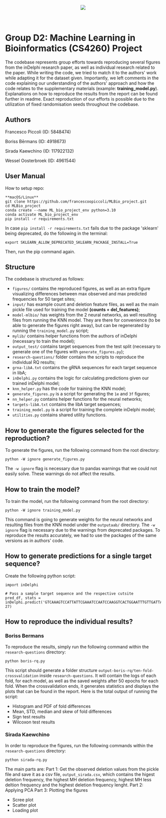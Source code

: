 <p align="center">
  <img src="https://d2k0ddhflgrk1i.cloudfront.net/Websections/Huisstijl/Bouwstenen/Logo/02-Visual-Bouwstenen-Logo-Varianten-v1.png"/><br>
  <br><br>
</p>

# Group D2: Machine Learning in Bioinformatics (CS4260) Project
The codebase represents group efforts towards reproducing several figures from the inDelphi research paper, as well as individual research related to the paper. While writing the code, we tried to match it to the authors' work while adapting it for the dataset given. Importantly, we left comments in the code explaining our understanding of the authors' approach and how the code relates to the supplementary materials (example: **training_model.py**). Explanations on how to reproduce the results from the report can be found further in readme. Exact reproduction of our efforts is possible due to the utilization of fixed randomisation seeds throughout the codebase.

## Authors

Francesco Piccoli (ID: 5848474)

Boriss Bērmans (ID: 4918673)

Sirada Kaewchino (ID: 117922132)

Wessel Oosterbroek (ID: 4961544) 

## User Manual

How to setup repo:
```
**macOS/Linux**
git clone https://github.com/francescoopiccoli/MLBio_project.git
cd MLBio_project
conda create --name ML_bio_project_env python=3.10  
conda activate ML_bio_project_env       
pip install -r requirements.txt
```

In case `pip install -r requirements.txt` fails due to the package 'sklearn' being deprecated, do the following in the terminal:

```
export SKLEARN_ALLOW_DEPRECATED_SKLEARN_PACKAGE_INSTALL=True
```

Then, run the pip command again.

## Structure
The codebase is structured as follows:
- `figures/` contains the reproduced figures, as well as an extra figure visualizing differences between max observed and max predicted frequencies for 50 target sites;
- `input/` has example count and deletion feature files, as well as the main pickle file used for training the model **(counts + del_features)**;
- `model-mlbio/` has weights from the 2 neural networks, as well resulting files from running the KNN model. They are there for convenience (to be able to generate the figures right away), but can be regenerated by running the `training_model.py` script;
- `mylib/` contains helper functions from the authors of inDelphi (necessary to train the model);
- `output_test/` contains target sequences from the test split (necessary to generate one of the figures with `generate_figures.py`);
- `research-questions/` folder contains the scripts to reproduce the individual RQ results;
- `grna-libA.txt` contains the gRNA sequences for each target sequence in libA;
- `inDelphi.py` contains the logic for calculating predictions given our trained inDelphi model;
- `knn_helper.py` has the code for training the KNN model;
- `generate_figures.py` is a script for generating the `1e` and `3f` figures;
- `nn_helper.py` contains helper functions for the neural networks;
- `targets-libA.txt` contains the libA target sequences;
- `training_model.py` is a script for training the complete inDelphi model;
- `utilities.py` contains shared utility functions.

## How to generate the figures selected for the reproduction? 
To generate the figures, run the following command from the root directory:

```
python -W ignore generate_figures.py
```

The `-w ignore` flag is necessary due to pandas warnings that we could not easily solve. These warnings do not affect the results.

## How to train the model?
To train the model, run the following command from the root directory:

```
python -W ignore training_model.py
```

This command is going to generate weights for the neural networks and resulting files from the KNN model under the `outputaab/` directory. The `-w ignore` flag is necessary due to the warnings from deprecated packages. To reproduce the results accurately, we had to use the packages of the same versions as in authors' code.

## How to generate predictions for a single target sequence?
Create the following python script:
```
import inDelphi

# Pass a sample target sequence and the respective cutsite
pred_df, stats = inDelphi.predict('GTCAAAGTCCATTATTCGAAATCCAATCCAAGGTCACTGGAATTTGTTGATTAAG', 27)
```

## How to reproduce the individual results?

### Boriss Bermans
To reproduce the results, simply run the following command within the `research-questions` directory:

```
python boris-rq.py
```

This script should generate a folder structure `output-boris-rq/ten-fold-crossvalidation` inside `research-questions`. It will contain the logs of each fold, for each model, as well as the saved weights after 50 epochs for each fold. When the crossvalidation ends, it generates statistics and displays the plots that can be found in the report. Here is the total output of running the script:

- Histogram and PDF of fold differences
- Mean, STD, median and skew of fold differences
- Sign test results
- Wilcoxon test results

### Sirada Kaewchino
In order to reproduce the figures, run the following commands within the `research-questions` directory:
```
python sirada-rq.py
```
The main parts are:
Part 1: Get the observed deletion values from the pickle file and save it as a csv file, `output_sirada.csv`, which contains the higest deletion frequency, the highest MH deletion frequency, highest MH less deltion frequency and the highest deletion frequency lenght.
Part 2: Applying PCA
Part 3: Plotting the figures
- Scree plot
- Scatter plot 
- Loading plot 
